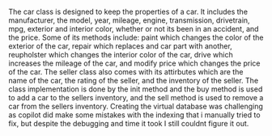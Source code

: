 The car class is designed to keep the properties of a car. It includes the manufacturer,
the model, year, mileage, engine, transmission, drivetrain, mpg, exterior and interior color,
whether or not its been in an accident, and the price. Some of its methods include: paint which changes the
color of the exterior of the car, repair which replaces and car part with another, reupholster which changes
the interior color of the car, drive which increases the mileage of the car, and modify price which changes 
the price of the car. The seller class also comes with its attirbutes which are the name of the car, the rating of
the seller, and the inventory of the seller. The class implementation is done by the init method and the buy method is used 
to add a car to the sellers inventory, and the sell method is used to remove a car from the sellers inventory.
Creating the virtual database was challenging as copilot did make some mistakes with the indexing that i manually tried to fix,
but despite the debugging and time it took I still couldnt figure it out.

